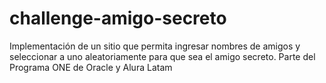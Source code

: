 # challenge-amigo-secreto
Implementación de un sitio que permita ingresar nombres de amigos y seleccionar a uno aleatoriamente para que sea el amigo secreto. Parte del Programa ONE de Oracle y Alura Latam
